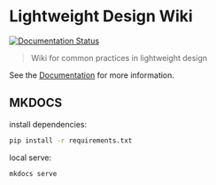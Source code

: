 # Lightweight Design Wiki

[![Documentation Status](https://readthedocs.org/projects/syntasia/badge/?version=latest)](https://syntasia.readthedocs.io/en/latest/?badge=latest)


> Wiki for common practices in lightweight design

See the [Documentation](https://ldesign.readthedocs.io/en/latest/) for more information.

## MKDOCS

install dependencies:
```sh
pip install -r requirements.txt
```

local serve:
```sh
mkdocs serve
```